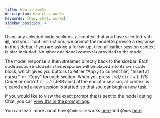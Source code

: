 ```yaml
---
title: How it works
description: How Chat works
keywords: [how, chat, works]
sidebar_position: 4
---
```


Using any selected code sections, all context that you have selected with @, and your input instructions, we prompt the model to provide a response in the sidebar. If you are asking a follow-up, then all earlier session context is also included. No other additional context is provided to the model.

The model response is then streamed directly back to the sidebar. Each code section included in the response will be placed into its own code block, which gives you buttons to either “Apply to current file”, “Insert at cursor”, or “Copy” for each section. When you press <kbd>cmd/ctrl</kbd> + <kbd>L</kbd> (VS Code) or <kbd>cmd/ctrl</kbd> + <kbd>J</kbd> (JetBrains) at the end of a session, all context is cleared and a new session is started, so that you can begin a new task.

If you would like to view the exact prompt that is sent to the model during Chat, you can [view this in the prompt logs](troubleshooting.md#llm-prompt-logs).

You can learn more about how `@Codebase` works [here](../customize/deep-dives/codebase.md) and `@Docs` [here](../customize/deep-dives/docs.md).
